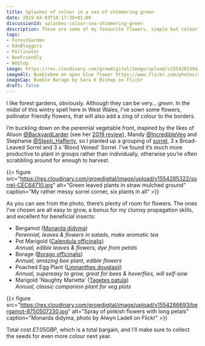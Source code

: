 ```yaml
---
title: Splashes of colour in a sea of shimmering green
date: 2019-04-03T10:17:38+01:00
discussionId: splashes-colour-sea-shimmering-green
description: These are some of my favourite flowers, simple but colourful flowers, adding a splash of nectar, pollen & colour to that verdant forest garden green
tags: 
- ForestGarden
- GdnBloggers
- Pollinator
- BeeFriendly
- Weblog
image: https://res.cloudinary.com/growdigital/image/upload/v1554283384/borage-34874866562.jpg
imageAlt: Bumblebee on open blue flower https://www.flickr.com/photos/sarashotley/34874866562/
imageCap: Bumble Borage by Sara K Bishop on Flickr
draft: false
---
```


I like forest gardens, obviously. Although they can be very… _green_. In the midst of this wintry spell here in West Wales, I’ve sown some flowers, pollinator friendly flowers, that will also add a zing of colour to the borders.

I’m buckling down on the perennial vegetable front, inspired by the likes of Alison [@BackyardLarder](https://mobile.twitter.com/backyardlarder) (see her [2019 review](https://backyardlarder.co.uk/2019/03/2019-review/)), Mandy [@IncredibleVeg](https://mobile.twitter.com/IncredibleVeg) and Stephanie [@Steph_Hafferty](https://mobile.twitter.com/Steph_Hafferty), so I planted up a grouping of [sorrel](https://en.wikipedia.org/wiki/Sorrel), 3 x Broad-Leaved Sorrel and 3 x 'Blood Veined' Sorrel. I’ve found it’s much more productive to plant in groups rather than individually, otherwise you’re often scrabbling around for enough to harvest.

{{< figure src="https://res.cloudinary.com/growdigital/image/upload/v1554285322/sorrel-CEC64710.jpg" alt="Green leaved plants in straw mulched ground" caption="My rather messy sorrel corner, six plants in all" >}}

As you can see from the photo, there’s plenty of room for flowers. The ones I’ve chosen are all easy to grow, a bonus for my clumsy propagation skills, and excellent for beneficial insects:

* Bergamot ([Monarda didyma](https://pfaf.org/user/plant.aspx?latinname=Monarda+didyma))  
  _Perennial, leaves & flowers in salads, make aromatic tea_
* Pot Marigold ([Calendula officinalis](https://pfaf.org/user/plant.aspx?latinname=Calendula+officinalis))  
  _Annual, edible leaves & flowers, dye from petals_
* Borage ([Borago officinalis](https://pfaf.org/user/plant.aspx?latinname=Borago+officinalis))  
  _Annual, amazing bee plant, edible flowers_
* Poached Egg Plant ([Limnanthes douglasii](https://pfaf.org/user/plant.aspx?latinname=Limnanthes+douglasii))  
  _Annual, supereasy to grow, great for bees & hoverflies, will self-sow_
* Marigold 'Naughty Marietta' ([Tagetes patula](https://pfaf.org/user/plant.aspx?latinname=Tagetes+patula))  
  _Annual, classic companion plant for veg plots_

{{< figure src="https://res.cloudinary.com/growdigital/image/upload/v1554286693/bergamot-8750507230.jpg" alt="Spray of pinkish flowers with long petals" caption="Monarda didyma, photo by Alwyn Ladell on Flickr" >}}

Total cost £7.05GBP, which is a total bargain, and I’ll make sure to collect the seeds for even more colour next year.
